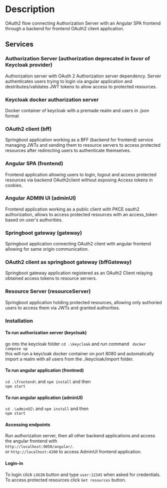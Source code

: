 # Description
OAuth2 flow connecting Authorization Server with an Angular SPA frontend through a backend for frontend OAuth2 client application. 

## Services
### Authorization Server (authorization deprecated in favor of Keycloak provider)
Authorization server with OAuth 2 Authorization server dependency. Server authenticates users trying to login via angular application and destributes/validates JWT tokens to allow access to protected resources.
### Keycloak docker authorization server
Docker container of keycloak with a premade realm and users in .json format
### OAuth2 client (bff)
Springboot application working as a BFF (backend for frontend) service managing JWTs and sending them to resource servers to access protected resources after redirecting users to authenticate themselves. 
### Angular SPA (frontend)
Frontend application allowing users to login, logout and access protected resources via backend OAuth2client without exposing Access tokens in cookies. 
### Angular ADMIN UI (adminUI)
Frontend application working as a public client with PKCE oauth2 authorization, allows to access protected resources with an access_token based on user's authorities.
### Springboot gateway (gateway)
Springboot application connecting OAuth2 client with angular frontend allowing for same origin communication.
### OAuth2 client as springboot gateway (bffGateway)
Springboot gateway application registered as an OAuth2 Client relaying obtained access tokens to resource servers. 
### Resource Server (resourceServer)
Springboot application holding protected resources, allowing only authoried users to access them via JWTs and granted authorities. 
### Installation
#### To run authorization server (keycloak)
go into the keycloak folder ```cd .\keycloak``` and run command ``` docker compose up``` <br>
this will run a keycloak docker container on port 8080 and automatically import a realm with all users from the ./keycloak/import folder.
#### To run angular application (frontned)
```cd .\frontend\``` and ```npm install``` and then <br> ```npm start```
#### To run angular application (adminUI)
```cd .\adminUI\``` and ```npm install``` and then <br> ```npm start```
#### Accessing endpoints
Run authorization server, then all other backend applications and access the angular frontend with <br>
``` http://localhost:9050/angular/ ```. <br> 
or ```http://localhost:4200``` to access AdminUI frontend application.
#### Login-in
To login click ```LOGIN``` button and type ```user:12345``` when asked for credentials. <br> To access protected resources click ```Get resources``` button.

